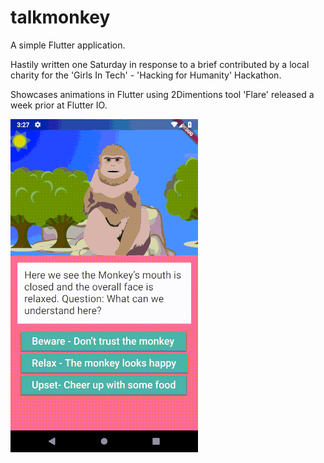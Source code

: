 # talkmonkey

A simple Flutter application.

Hastily written one Saturday in response to a brief contributed by a local charity for the 'Girls In Tech' - 'Hacking for Humanity' Hackathon.

Showcases animations in Flutter using 2Dimentions tool 'Flare' released a week prior at Flutter IO.

![Screenshot](./demo.gif)
